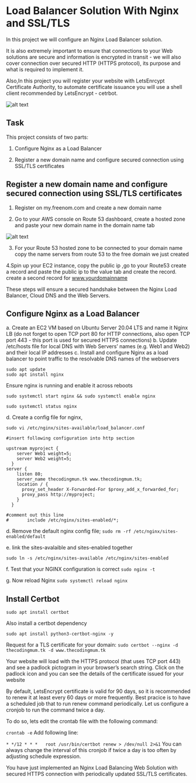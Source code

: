 # Load Balancer Solution With Nginx and SSL/TLS

In this project we will configure an Nginx Load Balancer solution.

It is also extremely important to ensure that connections to your Web solutions are secure and information is encrypted in transit - we will also cover connection over secured HTTP (HTTPS protocol), its purpose and what is required to implement it.

Also,In this project you will register your website with LetsEnrcypt Certificate Authority, to automate certificate issuance you will use a shell client recommended by LetsEncrypt - cetrbot.

![alt text](image1.jpg)

## Task
This project consists of two parts:

1. Configure Nginx as a Load Balancer

2. Register a new domain name and configure secured connection using SSL/TLS certificates


## Register a new domain name and configure secured connection using SSL/TLS certificates

1. Register on my.freenom.com and create a new domain name

2. Go to your AWS console on Route 53 dashboard, create a hosted zone and paste your new domain name in the domain name tab


![alt text](image1.jpg)

3. For your Route 53 hosted zone to be connected to your domain name copy the name servers from route 53 to the free domain we just created

4.Spin up your EC2 instance, copy the public ip ,go to your Route53 create a record and paste the public ip to the value tab and create the record. create a second record for www.yourdomainname

These steps will ensure a secured handshake between the Nginx Load Balancer, Cloud DNS and the Web Servers.

## Configure Nginx as a Load Balancer

a. Create an EC2 VM based on Ubuntu Server 20.04 LTS and name it Nginx LB (do not forget to open TCP port 80 for HTTP connections, also open TCP port 443 - this port is used for secured HTTPS connections)
b. Update /etc/hosts file for local DNS with Web Servers’ names (e.g. Web1 and Web2) and their local IP addresses
c. Install and configure Nginx as a load balancer to point traffic to the resolvable DNS names of the webservers

```
sudo apt update
sudo apt install nginx

```
Ensure nginx is running and enable it across reboots

```
sudo systemctl start nginx && sudo systemctl enable nginx

sudo systemctl status nginx

```


d. Create a config file for nginx, 

`sudo vi /etc/nginx/sites-available/load_balancer.conf`

```
#insert following configuration into http section

upstream myproject {
    server Web1 weight=5;
    server Web2 weight=5;
  }
server {
    listen 80;
    server_name thecodingmun.tk www.thecodingmum.tk;
    location / {
      proxy_set_header X-Forwarded-For $proxy_add_x_forwarded_for;
      proxy_pass http://myproject;
    }
  }

#comment out this line
#       include /etc/nginx/sites-enabled/*;
```

d. Remove the default nginx config file;
`sudo rm -rf /etc/nginx/sites-enabled/default`

e. link the sites-avalaible and sites-enabled together

`sudo ln -s /etc/nginx/sites-available /etc/nginx/sites-enabled`

f. Test that your NGINX configuration is correct
 `sudo nginx -t`

g. Now reload Nginx 
`sudo systemctl reload nginx`

## Install Certbot

`sudo apt install certbot`

Also install a certbot dependency

`sudo apt install python3-certbot-nginx -y`

Request for a TLS certificate for your domain:
`sudo certbot --nginx -d thecodingmum.tk -d www.thecodingmum.tk`

Your website will load with the HTTPS protocol (that uses TCP port 443) and see a padlock pictogram in your browser’s search string. Click on the padlock icon and you can see the details of the certificate issued for your website

By default, LetsEncrypt certificate is valid for 90 days, so it is recommended to renew it at least every 60 days or more frequently.
Best pracice is to have a scheduled job that to run renew command periodically. Let us configure a cronjob to run the command twice a day.

To do so, lets edit the crontab file with the following command:

`crontab -e`
Add following line:

`* */12 * * *   root /usr/bin/certbot renew > /dev/null 2>&1`
You can always change the interval of this cronjob if twice a day is too often by adjusting schedule expression.

You have just implemented an Nginx Load Balancing Web Solution with secured HTTPS connection with periodically updated SSL/TLS certificates.